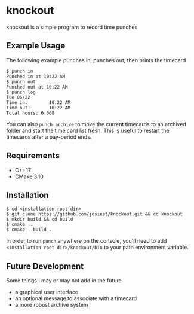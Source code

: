 # knockout

knockout is a simple program to record time punches

## Example Usage

The following example punches in, punches out, then prints the timecard

```console
$ punch in
Punched in at 10:22 AM
$ punch out
Punched out at 10:22 AM
$ punch log
Tue 06/22
Time in:        10:22 AM
Time out:       10:22 AM
Total hours: 0.008
```

You can also `punch archive` to move the current timecards to an archived folder
and start the time card list fresh. This is useful to restart the timecards
after a pay-period ends.

## Requirements
- C++17
- CMake 3.10

## Installation

```console
$ cd <installation-root-dir>
$ git clone https://github.com/josiest/knockout.git && cd knockout
$ mkdir build && cd build
$ cmake ..
$ cmake --build .
```

In order to run `punch` anywhere on the console, you'll need to add
`<installation-root-dir>/knockout/bin` to your path environment variable.

## Future Development

Some things I may or may not add in the future

- a graphical user interface
- an optional message to associate with a timecard
- a more robust archive system
